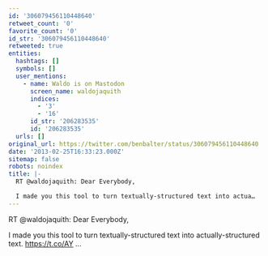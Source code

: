 ```yaml
---
id: '306079456110448640'
retweet_count: '0'
favorite_count: '0'
id_str: '306079456110448640'
retweeted: true
entities:
  hashtags: []
  symbols: []
  user_mentions:
    - name: Waldo is on Mastodon
      screen_name: waldojaquith
      indices:
        - '3'
        - '16'
      id_str: '206283535'
      id: '206283535'
  urls: []
original_url: https://twitter.com/benbalter/status/306079456110448640
date: '2013-02-25T16:33:23.000Z'
sitemap: false
robots: noindex
title: |-
  RT @waldojaquith: Dear Everybody,

  I made you this tool to turn textually-structured text into actua…
---
```


RT @waldojaquith: Dear Everybody,

I made you this tool to turn textually-structured text into actually-structured text. https://t.co/AY ...